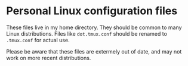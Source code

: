 
# Personal Linux configuration files

These files live in my home directory. They should be common to many Linux
distributions. Files like `dot.tmux.conf` should be renamed to `.tmux.conf` for
actual use.

Please be aware that these files are extermely out of date, and may not work on more
recent distributions.

